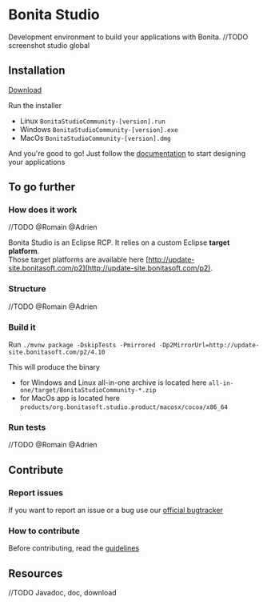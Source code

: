 # Bonita Studio

Development environment to build your applications with Bonita.
//TODO screenshot studio global

## Installation

[Download][download]

Run the installer
* Linux
  `BonitaStudioCommunity-[version].run`
* Windows
  `BonitaStudioCommunity-[version].exe`
* MacOs
  `BonitaStudioCommunity-[version].dmg`

And you're good to go!
Just follow the [documentation](documentation) to start designing your applications 

## To go further


### How does it work

//TODO @Romain @Adrien


Bonita Studio is an Eclipse RCP. It relies on a custom Eclipse **target platform**.  
Those target platforms are available here [http://update-site.bonitasoft.com/p2](http://update-site.bonitasoft.com/p2).


### Structure

//TODO @Romain @Adrien





### Build it

Run
`./mvnw package -DskipTests -Pmirrored -Dp2MirrorUrl=http://update-site.bonitasoft.com/p2/4.10`

This will produce the binary
* for Windows and Linux all-in-one archive is located here `all-in-one/target/BonitaStudioCommunity-*.zip`
* for MacOs app is located here `products/org.bonitasoft.studio.product/macosx/cocoa/x86_64`



### Run tests
//TODO @Romain @Adrien


## Contribute


### Report issues
If you want to report an issue or a bug use our [official bugtracker](https://bonita.atlassian.net/projects/BBPMC)


### How to contribute
Before contributing, read the [guidelines][contributing.md]


## Resources

//TODO Javadoc, doc, download


[download]: https://www.bonitasoft.com/downloads
[documentation]: https://documentation.bonitasoft.com
[contributing.md]: todo.com
